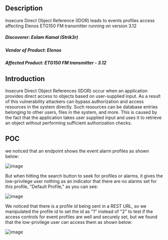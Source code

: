 ## Description
Insecure Direct Object Reference (IDOR) leads to events profiles access affecting Elenos ETG150 FM transmitter running on version 3.12

##### Discoverer: Eslam Kamal (Strik3r)
##### Vendor of Product: Elenos
##### Affected Product: ETG150 FM transmitter - 3.12


## Introduction
Insecure Direct Object References (IDOR) occur when an application provides direct access to objects based on user-supplied input. As a result of this vulnerability attackers can bypass authorization and access resources in the system directly. Such resources can be database entries belonging to other users, files in the system, and more. This is caused by the fact that the application takes user supplied input and uses it to retrieve an object without performing sufficient authorization checks.


## POC

we noticed that an endpoint shows the event alarm profiles as shown below:

![image](https://github.com/strik3r0x1/Vulns/assets/94288990/1bfc2d24-7a52-49b4-9644-bb32d3866792)


But when hitting the search button to seek for profiles or alarms, it gives the low-privilege user nothing as an indicator that there are no alarms set for this profile, "Default Profile," as you can see:

![image](https://github.com/strik3r0x1/Vulns/assets/94288990/d3cef324-a01e-4aaf-9e89-5bd558786f76)

We noticed that there is a profile id being sent in a REST URL, so we manipulated the profile id to set the id as "1" instead of "2" to test if the access controls for event profiles are well and securely set, but we found that the low-privilege user can access them as shown below:

![image](https://github.com/strik3r0x1/Vulns/assets/94288990/e96e139d-388b-40ec-89f8-55cbc7db6e30)
